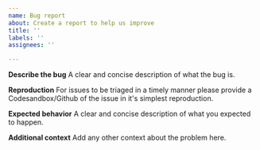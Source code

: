 ```yaml
---
name: Bug report
about: Create a report to help us improve
title: ''
labels: ''
assignees: ''

---
```


**Describe the bug**
A clear and concise description of what the bug is.

**Reproduction**
For issues to be triaged in a timely manner please provide a Codesandbox/Github of the issue in it's simplest reproduction. 

**Expected behavior**
A clear and concise description of what you expected to happen.


**Additional context**
Add any other context about the problem here.
